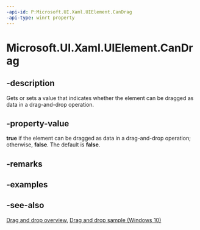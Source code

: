 ```yaml
---
-api-id: P:Microsoft.UI.Xaml.UIElement.CanDrag
-api-type: winrt property
---
```


<!-- Property syntax
public bool CanDrag { get;  set; }
-->

# Microsoft.UI.Xaml.UIElement.CanDrag

## -description
Gets or sets a value that indicates whether the element can be dragged as data in a drag-and-drop operation.

## -property-value
**true** if the element can be dragged as data in a drag-and-drop operation; otherwise, **false**. The default is **false**.
## -remarks
<!--* If the value of CanDrag is set after DragStarting event is raised, that value does not come into effect until the next Drag operation i.e. until the next DragStarting event is raised.

* If CanDrag is set to true, during or before DropCompleted is raised, but after the DragStarting event, then the DropCompleted event should not be raised. 

* If CanDrag is set to true, but the app does not handle the DragStarting event, then the Drag operation is cancelled 
-->

## -examples

## -see-also

[Drag and drop overview](/windows/apps/design/input/drag-and-drop), [Drag and drop sample (Windows 10)](https://github.com/Microsoft/Windows-universal-samples/tree/master/Samples/XamlDragAndDrop)
